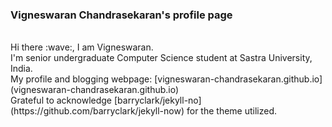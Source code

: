 ### Vigneswaran Chandrasekaran's profile page
</br>
Hi there :wave:, I am Vigneswaran. 
</br>
I'm senior undergraduate Computer Science student at Sastra University, India. 
</br>
My profile and blogging webpage: [vigneswaran-chandrasekaran.github.io](vigneswaran-chandrasekaran.github.io)
</br>
Grateful to acknowledge [barryclark/jekyll-no](https://github.com/barryclark/jekyll-now) for the theme utilized.
